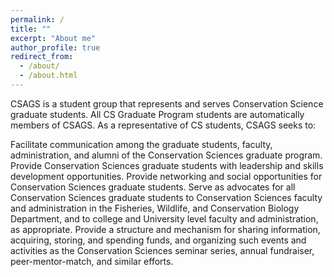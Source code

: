```yaml
---
permalink: /
title: ""
excerpt: "About me"
author_profile: true
redirect_from: 
  - /about/
  - /about.html
---
```


CSAGS is a student group that represents and serves Conservation Science graduate students. All CS Graduate Program students are automatically members of CSAGS. As a representative of CS students, CSAGS seeks to:
<br>

Facilitate communication among the graduate students, faculty, administration, and alumni of the Conservation Sciences graduate program.
Provide Conservation Sciences graduate students with leadership and skills development opportunities.
    Provide networking and social opportunities for Conservation Sciences graduate students.
    Serve as advocates for all Conservation Sciences graduate students to Conservation Sciences faculty and administration in the Fisheries, Wildlife, and Conservation Biology Department, and to college and University level faculty and administration, as appropriate.
    Provide a structure and mechanism for sharing information, acquiring, storing, and spending funds, and organizing such events and activities as the Conservation Sciences seminar series, annual fundraiser, peer-mentor-match, and similar efforts.
